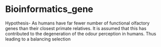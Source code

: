 # Bioinformatics_gene
  Hypothesis- As humans have far fewer number of functional olfactory genes than their closest primate relatives. It is assumed that this has contributed to the degeneration of the odour perception in humans. Thus leading to a balancing selection
